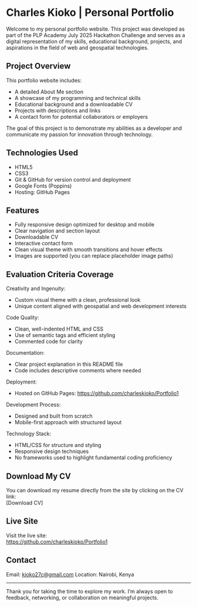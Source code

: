 # Charles Kioko | Personal Portfolio

Welcome to my personal portfolio website. This project was developed as part of the PLP Academy July 2025 Hackathon Challenge and serves as a digital representation of my skills, educational background, projects, and aspirations in the field of web and geospatial technologies.

## Project Overview

This portfolio website includes:
- A detailed About Me section
- A showcase of my programming and technical skills
- Educational background and a downloadable CV
- Projects with descriptions and links
- A contact form for potential collaborators or employers

The goal of this project is to demonstrate my abilities as a developer and communicate my passion for innovation through technology.

## Technologies Used

- HTML5
- CSS3
- Git & GitHub for version control and deployment
- Google Fonts (Poppins)
- Hosting: GitHub Pages

## Features

- Fully responsive design optimized for desktop and mobile
- Clear navigation and section layout
- Downloadable CV
- Interactive contact form
- Clean visual theme with smooth transitions and hover effects
- Images are supported (you can replace placeholder image paths)

## Evaluation Criteria Coverage

Creativity and Ingenuity:
- Custom visual theme with a clean, professional look
- Unique content aligned with geospatial and web development interests

Code Quality:
- Clean, well-indented HTML and CSS
- Use of semantic tags and efficient styling
- Commented code for clarity

Documentation:
- Clear project explanation in this README file
- Code includes descriptive comments where needed

Deployment:
- Hosted on GitHub Pages: https://github.com/charleskioko/Portfolio1

Development Process:
- Designed and built from scratch
- Mobile-first approach with structured layout

Technology Stack:
- HTML/CSS for structure and styling
- Responsive design techniques
- No frameworks used to highlight fundamental coding proficiency

## Download My CV

You can download my resume directly from the site by clicking on the CV link:  
[Download CV]

## Live Site

Visit the live site:  
 https://github.com/charleskioko/Portfolio1
## Contact

Email: kioko27c@gmail.com
Location: Nairobi, Kenya

---

Thank you for taking the time to explore my work. I’m always open to feedback, networking, or collaboration on meaningful projects.
